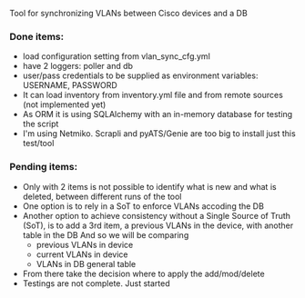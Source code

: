 Tool for synchronizing VLANs between Cisco devices and a DB

### Done items:

- load configuration setting from vlan_sync_cfg.yml
- have 2 loggers: poller and db
- user/pass credentials to be supplied as environment variables: USERNAME, PASSWORD
- It can load inventory from inventory.yml file and from remote sources (not implemented yet)
- As ORM it is using SQLAlchemy with an in-memory database for testing the script
- I'm using Netmiko. Scrapli and pyATS/Genie are too big to install just this test/tool


### Pending items:
- Only with 2 items is not possible to identify what is new and what is deleted, between 
  different runs of the tool
- One option is to rely in a SoT to enforce VLANs accoding the DB
- Another option to achieve consistency without a Single Source of Truth (SoT), is to add
  a 3rd item, a previous VLANs in the device, with another table in the DB
  And so we will be comparing
  - previous VLANs in device
  - current VLANs in device
  - VLANs in DB general table 
- From there take the decision where to apply the add/mod/delete
- Testings are not complete. Just started
